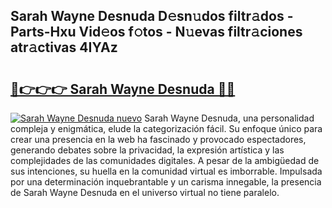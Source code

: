 ## Sarah Wayne Desnuda D𝚎sn𝚞dos filtr𝚊dos - Parts-Hxu Vid𝚎os f𝚘tos - N𝚞evas filtr𝚊ciones atr𝚊ctivas 4IYAz

# <h2><a href="http://mb0lug.tromn.icu/?c=Sarah+Wayne+Desnuda">🔗👉👉👉 Sarah Wayne Desnuda 🔗🔗</a></h2>

[![Sarah Wayne Desnuda nuevo](https://i.imgur.com/pEAQMta.gif)](http://mb0lug.tromn.icu/?c=Sarah+Wayne+Desnuda)
Sarah Wayne Desnuda, una personalidad compleja y enigmática, elude la categorización fácil. Su enfoque único para crear una presencia en la web ha fascinado y provocado espectadores, generando debates sobre la privacidad, la expresión artística y las complejidades de las comunidades digitales. A pesar de la ambigüedad de sus intenciones, su huella en la comunidad virtual es imborrable. Impulsada por una determinación inquebrantable y un carisma innegable, la presencia de Sarah Wayne Desnuda en el universo virtual no tiene paralelo.

